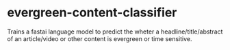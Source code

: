 # evergreen-content-classifier

Trains a fastai language model to predict the wheter a headline/title/abstract of an article/video or other content is evergreen or time sensitive.
